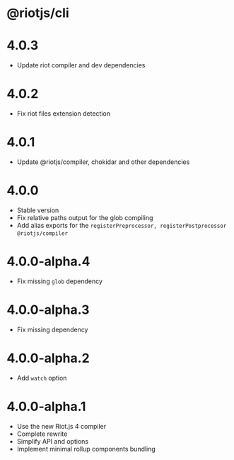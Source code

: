 # @riotjs/cli

# 4.0.3

- Update riot compiler and dev dependencies

# 4.0.2

- Fix riot files extension detection

# 4.0.1

- Update @riotjs/compiler, chokidar and other dependencies

# 4.0.0

- Stable version
- Fix relative paths output for the glob compiling
- Add alias exports for the `registerPreprocessor, registerPostprocessor` `@riotjs/compiler`

# 4.0.0-alpha.4

- Fix missing `glob` dependency

# 4.0.0-alpha.3

- Fix missing dependency

# 4.0.0-alpha.2

- Add `watch` option

# 4.0.0-alpha.1

- Use the new Riot.js 4 compiler
- Complete rewrite
- Simplify API and options
- Implement minimal rollup components bundling
